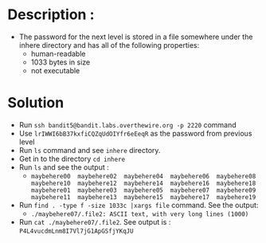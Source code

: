 # Description :
* The password for the next level is stored in a file somewhere under the inhere directory and has all of the following properties:
  * human-readable
  * 1033 bytes in size
  * not executable

# Solution

* Run `ssh bandit5@bandit.labs.overthewire.org -p 2220` command
* Use `lrIWWI6bB37kxfiCQZqUdOIYfr6eEeqR` as the password from previous level
* Run `ls` command and see `inhere` directory.
* Get in to the directory `cd inhere`
* Run `ls` and see the output :
  * `maybehere00  maybehere02  maybehere04  maybehere06  maybehere08  maybehere10  maybehere12  maybehere14  maybehere16  maybehere18
    maybehere01  maybehere03  maybehere05  maybehere07  maybehere09  maybehere11  maybehere13  maybehere15  maybehere17  maybehere19`
* Run `find . -type f -size 1033c |xargs file` command. See the output:
  * `./maybehere07/.file2: ASCII text, with very long lines (1000)`
* Run `cat ./maybehere07/.file2`. See output is : `P4L4vucdmLnm8I7Vl7jG1ApGSfjYKqJU`